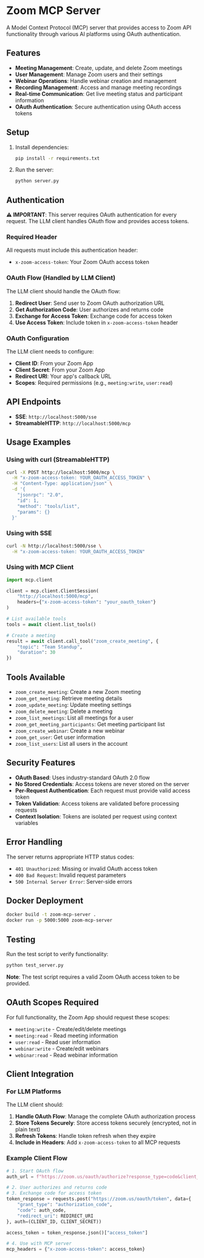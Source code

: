 # Zoom MCP Server

A Model Context Protocol (MCP) server that provides access to Zoom API functionality through various AI platforms using OAuth authentication.

## Features

- **Meeting Management**: Create, update, and delete Zoom meetings
- **User Management**: Manage Zoom users and their settings
- **Webinar Operations**: Handle webinar creation and management
- **Recording Management**: Access and manage meeting recordings
- **Real-time Communication**: Get live meeting status and participant information
- **OAuth Authentication**: Secure authentication using OAuth access tokens

## Setup

1. Install dependencies:
   ```bash
   pip install -r requirements.txt
   ```

2. Run the server:
   ```bash
   python server.py
   ```

## Authentication

**⚠️ IMPORTANT**: This server requires OAuth authentication for every request. The LLM client handles OAuth flow and provides access tokens.

### Required Header

All requests must include this authentication header:

- `x-zoom-access-token`: Your Zoom OAuth access token

### OAuth Flow (Handled by LLM Client)

The LLM client should handle the OAuth flow:

1. **Redirect User**: Send user to Zoom OAuth authorization URL
2. **Get Authorization Code**: User authorizes and returns code
3. **Exchange for Access Token**: Exchange code for access token
4. **Use Access Token**: Include token in `x-zoom-access-token` header

### OAuth Configuration

The LLM client needs to configure:

- **Client ID**: From your Zoom App
- **Client Secret**: From your Zoom App  
- **Redirect URI**: Your app's callback URL
- **Scopes**: Required permissions (e.g., `meeting:write`, `user:read`)

## API Endpoints

- **SSE**: `http://localhost:5000/sse`
- **StreamableHTTP**: `http://localhost:5000/mcp`

## Usage Examples

### Using with curl (StreamableHTTP)

```bash
curl -X POST http://localhost:5000/mcp \
  -H "x-zoom-access-token: YOUR_OAUTH_ACCESS_TOKEN" \
  -H "Content-Type: application/json" \
  -d '{
    "jsonrpc": "2.0",
    "id": 1,
    "method": "tools/list",
    "params": {}
  }'
```

### Using with SSE

```bash
curl -N http://localhost:5000/sse \
  -H "x-zoom-access-token: YOUR_OAUTH_ACCESS_TOKEN"
```

### Using with MCP Client

```python
import mcp.client

client = mcp.client.ClientSession(
    "http://localhost:5000/mcp",
    headers={"x-zoom-access-token": "your_oauth_token"}
)

# List available tools
tools = await client.list_tools()

# Create a meeting
result = await client.call_tool("zoom_create_meeting", {
    "topic": "Team Standup",
    "duration": 30
})
```

## Tools Available

- `zoom_create_meeting`: Create a new Zoom meeting
- `zoom_get_meeting`: Retrieve meeting details
- `zoom_update_meeting`: Update meeting settings
- `zoom_delete_meeting`: Delete a meeting
- `zoom_list_meetings`: List all meetings for a user
- `zoom_get_meeting_participants`: Get meeting participant list
- `zoom_create_webinar`: Create a new webinar
- `zoom_get_user`: Get user information
- `zoom_list_users`: List all users in the account

## Security Features

- **OAuth Based**: Uses industry-standard OAuth 2.0 flow
- **No Stored Credentials**: Access tokens are never stored on the server
- **Per-Request Authentication**: Each request must provide valid access token
- **Token Validation**: Access tokens are validated before processing requests
- **Context Isolation**: Tokens are isolated per request using context variables

## Error Handling

The server returns appropriate HTTP status codes:

- `401 Unauthorized`: Missing or invalid OAuth access token
- `400 Bad Request`: Invalid request parameters
- `500 Internal Server Error`: Server-side errors

## Docker Deployment

```bash
docker build -t zoom-mcp-server .
docker run -p 5000:5000 zoom-mcp-server
```

## Testing

Run the test script to verify functionality:

```bash
python test_server.py
```

**Note**: The test script requires a valid Zoom OAuth access token to be provided.

## OAuth Scopes Required

For full functionality, the Zoom App should request these scopes:

- `meeting:write` - Create/edit/delete meetings
- `meeting:read` - Read meeting information
- `user:read` - Read user information
- `webinar:write` - Create/edit webinars
- `webinar:read` - Read webinar information

## Client Integration

### For LLM Platforms

The LLM client should:

1. **Handle OAuth Flow**: Manage the complete OAuth authorization process
2. **Store Tokens Securely**: Store access tokens securely (encrypted, not in plain text)
3. **Refresh Tokens**: Handle token refresh when they expire
4. **Include in Headers**: Add `x-zoom-access-token` to all MCP requests

### Example Client Flow

```python
# 1. Start OAuth flow
auth_url = f"https://zoom.us/oauth/authorize?response_type=code&client_id={CLIENT_ID}&redirect_uri={REDIRECT_URI}"

# 2. User authorizes and returns code
# 3. Exchange code for access token
token_response = requests.post("https://zoom.us/oauth/token", data={
    "grant_type": "authorization_code",
    "code": auth_code,
    "redirect_uri": REDIRECT_URI
}, auth=(CLIENT_ID, CLIENT_SECRET))

access_token = token_response.json()["access_token"]

# 4. Use with MCP server
mcp_headers = {"x-zoom-access-token": access_token}
```
